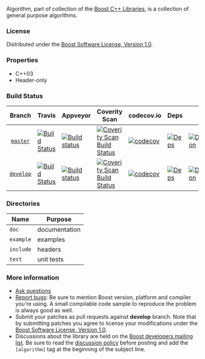 Algorithm, part of collection of the [Boost C++ Libraries](http://github.com/boostorg), is a collection of general purpose algorithms.

### License

Distributed under the [Boost Software License, Version 1.0](http://www.boost.org/LICENSE_1_0.txt).

### Properties

* C++03
* Header-only

### Build Status

Branch          | Travis | Appveyor | Coverity Scan | codecov.io | Deps | Docs | Tests |
:-------------: | ------ | -------- | ------------- | ---------- | ---- | ---- | ----- |
[`master`](https://github.com/boostorg/algorithm/tree/master) | [![Build Status](https://travis-ci.org/boostorg/algorithm.svg?branch=master)](https://travis-ci.org/boostorg/algorithm) | [![Build status](https://ci.appveyor.com/api/projects/status/FIXME/branch/master?svg=true)](https://ci.appveyor.com/project/USER/PROJECT/branch/master) | [![Coverity Scan Build Status](https://scan.coverity.com/projects/99999/badge.svg)](https://scan.coverity.com/projects/boostorg-algorithm) | [![codecov](https://codecov.io/gh/boostorg/algorithm/branch/master/graph/badge.svg)](https://codecov.io/gh/boostorg/algorithm/branch/master)| [![Deps](https://img.shields.io/badge/deps-master-brightgreen.svg)](https://pdimov.github.io/boostdep-report/master/algorithm.html) | [![Documentation](https://img.shields.io/badge/docs-master-brightgreen.svg)](http://www.boost.org/doc/libs/master/doc/html/algorithm.html) | [![Enter the Matrix](https://img.shields.io/badge/matrix-master-brightgreen.svg)](http://www.boost.org/development/tests/master/developer/algorithm.html)
[`develop`](https://github.com/boostorg/algorithm/tree/develop) | [![Build Status](https://travis-ci.org/boostorg/algorithm.svg?branch=develop)](https://travis-ci.org/boostorg/algorithm) | [![Build status](https://ci.appveyor.com/api/projects/status/FIXME/branch/develop?svg=true)](https://ci.appveyor.com/project/USER/PROJECT/branch/develop) | [![Coverity Scan Build Status](https://scan.coverity.com/projects/99999/badge.svg)](https://scan.coverity.com/projects/boostorg-algorithm) | [![codecov](https://codecov.io/gh/boostorg/algorithm/branch/develop/graph/badge.svg)](https://codecov.io/gh/boostorg/algorithm/branch/develop) | [![Deps](https://img.shields.io/badge/deps-develop-brightgreen.svg)](https://pdimov.github.io/boostdep-report/develop/algorithm.html) | [![Documentation](https://img.shields.io/badge/docs-develop-brightgreen.svg)](http://www.boost.org/doc/libs/develop/doc/html/algorithm.html) | [![Enter the Matrix](https://img.shields.io/badge/matrix-develop-brightgreen.svg)](http://www.boost.org/development/tests/develop/developer/algorithm.html)

### Directories

| Name        | Purpose                        |
| ----------- | ------------------------------ |
| `doc`       | documentation                  |
| `example`   | examples                       |
| `include`   | headers                        |
| `test`      | unit tests                     |

### More information

* [Ask questions](http://stackoverflow.com/questions/ask?tags=c%2B%2B,boost,boost-algorithm)
* [Report bugs](https://github.com/boostorg/algorithm/issues): Be sure to mention Boost version, platform and compiler you're using. A small compilable code sample to reproduce the problem is always good as well.
* Submit your patches as pull requests against **develop** branch. Note that by submitting patches you agree to license your modifications under the [Boost Software License, Version 1.0](http://www.boost.org/LICENSE_1_0.txt).
* Discussions about the library are held on the [Boost developers mailing list](http://www.boost.org/community/groups.html#main). Be sure to read the [discussion policy](http://www.boost.org/community/policy.html) before posting and add the `[algorithm]` tag at the beginning of the subject line.


